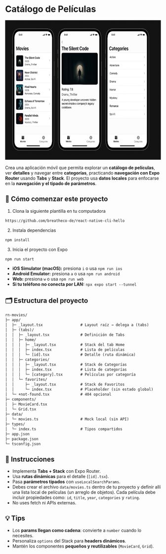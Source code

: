 <!-- hide -->
# Catálogo de Películas
<!-- endhide -->

<p align="center">
  <img height="450" src="https://github.com/breatheco-de/movie-catalog-with-react-native/blob/main/assets/img-movies-app.png?raw=true" alt="RN Movies Preview" />
</p>

Crea una aplicación móvil que permita explorar un **catálogo de películas**, ver **detalles** y navegar entre **categorías**, practicando **navegación con Expo Router** usando **Tabs** y **Stack**. El proyecto usa **datos locales** para enfocarse en la **navegación y el tipado de parámetros**.

<onlyfor saas="false" withBanner="false">
  
## 🌱 Cómo comenzar este proyecto

1. Clona la siguiente plantilla en tu computadora

```bash
https://github.com/breatheco-de/react-native-cli-hello
```

2. Instala dependencias

```bash
npm install
```

3. Inicia el proyecto con Expo

```bash
npm run start
```

- **iOS Simulator (macOS):** presiona `i` o usa `npm run ios`
- **Android Emulator:** presiona `a` o usa `npm run android`
- **Web:** presiona `w` o usa `npm run web`
- **Si tu teléfono no conecta por LAN:** `npx expo start --tunnel`

</onlyfor>


## 🗂️ Estructura del proyecto

```
rn-movies/
├─ app/
│  ├─ _layout.tsx                 # Layout raíz → delega a (tabs)
│  ├─ (tabs)/
│  │  ├─ _layout.tsx              # Definición de Tabs
│  │  ├─ home/
│  │  │  ├─ _layout.tsx           # Stack del tab Home
│  │  │  ├─ index.tsx             # Lista de películas
│  │  │  └─ [id].tsx              # Detalle (ruta dinámica)
│  │  ├─ categories/
│  │  │  ├─ _layout.tsx           # Stack de Categorías
│  │  │  ├─ index.tsx             # Lista de categorías
│  │  │  └─ [category].tsx        # Películas por categoría
│  │  └─ favorites/
│  │     ├─ _layout.tsx           # Stack de Favoritos
│  │     └─ index.tsx             # Placeholder (sin estado global)
│  └─ +not-found.tsx              # 404 opcional
├─ components/
│  ├─ MovieCard.tsx
│  └─ Grid.tsx
├─ data/
│  └─ movies.ts                   # Mock local (sin API)
├─ types/
│  └─ index.ts                    # Tipos compartidos
├─ app.json
├─ package.json
└─ tsconfig.json
```


## 📝 Instrucciones
- Implementa **Tabs + Stack** con Expo Router.
- Usa **rutas dinámicas** para el detalle (`[id].tsx`).
- Pasa **parámetros tipados** con `useLocalSearchParams`.
- Debes crear el archivo `data/movies.ts` dentro de tu proyecto y definir allí una lista local de películas (un arreglo de objetos). Cada película debe incluir propiedades como: `id`, `title`, `year`, `categories` y `rating`.
- No uses fetch ni APIs externas.


## 💡 Tips
- Los **params llegan como cadena**: convierte a `number` cuando lo necesites.
- Personaliza `options` del Stack para **headers dinámicos**.
- Mantén los componentes **pequeños y reutilizables** (`MovieCard`, `Grid`).

